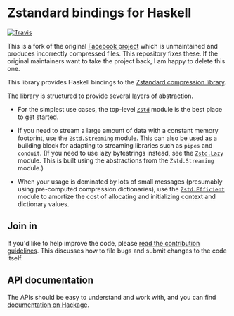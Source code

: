 # Zstandard bindings for Haskell

[![Travis](https://api.travis-ci.org/luispedro/hs-zstd.png)](https://travis-ci.org/luispedro/hs-zstd)

This is a fork of the original [Facebook
project](https://github.com/facebookarchive/hs-zstd) which is unmaintained and
produces incorrectly compressed files. This repository fixes these. If the
original maintainers want to take the project back, I am happy to delete this
one.

This library provides Haskell bindings to the
[Zstandard compression library](http://facebook.github.io/zstd/).

The library is structured to provide several layers of abstraction.

* For the simplest use cases, the top-level
  [`Zstd`](http://hackage.haskell.org/package/hs-zstd/docs/Codec-Compression-Zstd.html)
  module is the best place to get started.

* If you need to stream a large amount of data with a constant memory
  footprint, use the
  [`Zstd.Streaming`](http://hackage.haskell.org/package/hs-zstd/docs/Codec-Compression-Zstd-Streaming.html)
  module. This can also be used as a building block for adapting to
  streaming libraries such as `pipes` and `conduit`.  (If you need to
  use lazy bytestrings instead, see the
  [`Zstd.Lazy`](http://hackage.haskell.org/package/hs-zstd/docs/Codec-Compression-Zstd-Lazy.html)
  module.  This is built using the abstractions from the
  `Zstd.Streaming` module.)

* When your usage is dominated by lots of small messages (presumably
  using pre-computed compression dictionaries), use the
  [`Zstd.Efficient`](http://hackage.haskell.org/package/hs-zstd/docs/Codec-Compression-Zstd-Efficient.html)
  module to amortize the cost of allocating and initializing context
  and dictionary values.

## Join in

If you'd like to help improve the code, please
[read the contribution guidelines](CONTRIBUTING.md).  This discusses
how to file bugs and submit changes to the code itself.

## API documentation

The APIs should be easy to understand and work with, and you can find
[documentation on Hackage](http://hackage.haskell.org/package/hs-zstd).
